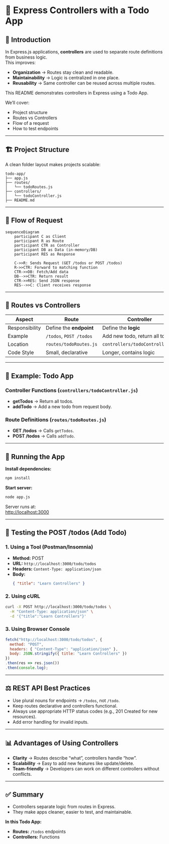 # 📘 Express Controllers with a Todo App

## 📖 Introduction

In Express.js applications, **controllers** are used to separate route definitions from business logic.  
This improves:

- **Organization** → Routes stay clean and readable.
- **Maintainability** → Logic is centralized in one place.
- **Reusability** → Same controller can be reused across multiple routes.

This README demonstrates controllers in Express using a Todo App.

We’ll cover:

- Project structure
- Routes vs Controllers
- Flow of a request
- How to test endpoints

---

## 🏗 Project Structure

A clean folder layout makes projects scalable:

```
todo-app/
├── app.js
├── routes/
│   └── todoRoutes.js
├── controllers/
│   └── todoController.js
├── README.md
```

---

## 🔄 Flow of Request

```mermaid
sequenceDiagram
    participant C as Client
    participant R as Route
    participant CTR as Controller
    participant DB as Data (in-memory/DB)
    participant RES as Response

    C->>R: Sends Request (GET /todos or POST /todos)
    R->>CTR: Forward to matching function
    CTR->>DB: Fetch/Add data
    DB-->>CTR: Return result
    CTR->>RES: Send JSON response
    RES-->>C: Client receives response
```

---

## 🔗 Routes vs Controllers

| **Aspect**     | **Route**               | **Controller**                  |
| -------------- | ----------------------- | ------------------------------- |
| Responsibility | Define the **endpoint** | Define the **logic**            |
| Example        | `/todos`, `POST /todos` | Add new todo, return all todos  |
| Location       | `routes/todoRoutes.js`  | `controllers/todoController.js` |
| Code Style     | Small, declarative      | Longer, contains logic          |

---

## 📝 Example: Todo App

### Controller Functions (`controllers/todoController.js`)

- **getTodos** → Return all todos.
- **addTodo** → Add a new todo from request body.

### Route Definitions (`routes/todoRoutes.js`)

- **GET /todos** → Calls `getTodos`.
- **POST /todos** → Calls `addTodo`.

---

## 🚀 Running the App

**Install dependencies:**
```bash
npm install
```

**Start server:**
```bash
node app.js
```

Server runs at:  
[http://localhost:3000](http://localhost:3000)

---

## 🧪 Testing the POST /todos (Add Todo)

### 1. Using a Tool (Postman/Insomnia)

- **Method:** POST
- **URL:** `http://localhost:3000/todo/todos`
- **Headers:** `Content-Type: application/json`
- **Body:**
  ```json
  { "title": "Learn Controllers" }
  ```

### 2. Using cURL

```bash
curl -X POST http://localhost:3000/todo/todos \
  -H "Content-Type: application/json" \
  -d '{"title":"Learn Controllers"}'
```

### 3. Using Browser Console

```js
fetch("http://localhost:3000/todo/todos", {
  method: "POST",
  headers: { "Content-Type": "application/json" },
  body: JSON.stringify({ title: "Learn Controllers" })
})
.then(res => res.json())
.then(console.log);
```

---

## ⚖️ REST API Best Practices

- Use plural nouns for endpoints → `/todos`, not `/todo`.
- Keep routes declarative and controllers functional.
- Always use appropriate HTTP status codes (e.g., 201 Created for new resources).
- Add error handling for invalid inputs.

---

## 📊 Advantages of Using Controllers

- **Clarity** → Routes describe “what”, controllers handle “how”.
- **Scalability** → Easy to add new features like update/delete.
- **Team-friendly** → Developers can work on different controllers without conflicts.

---

## ✅ Summary

- Controllers separate logic from routes in Express.
- They make apps cleaner, easier to test, and maintainable.

**In this Todo App:**

- **Routes:** `/todos` endpoints
- **Controllers:** Functions